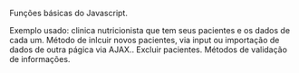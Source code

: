 Funções básicas do Javascript.

Exemplo usado: clinica nutricionista que tem seus pacientes e os dados de cada um. Método de inlcuir novos pacientes, via input ou importação de dados de outra págica via AJAX..
Excluir pacientes.
Métodos de validação de informações.
